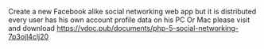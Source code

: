 Create a new Facebook alike social networking web app but it is distributed 
every user has his own account profile data on his PC Or Mac
please visit and download
https://vdoc.pub/documents/php-5-social-networking-7p3ojl4clj20
